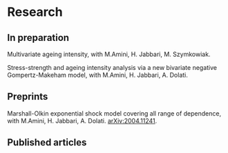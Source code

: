 ---
---

# Research

## In preparation
Multivariate ageing intensity, with M.Amini, H. Jabbari, M. Szymkowiak.  
  
Stress-strength and ageing intensity analysis via a new bivariate negative Gompertz-Makeham model, with M.Amini, H. Jabbari, A. Dolati.  

## Preprints

Marshall-Olkin exponential shock model covering all range of dependence,  with M.Amini, H. Jabbari, A. Dolati. 	[arXiv:2004.11241](https://arxiv.org/abs/2004.11241).  

## Published articles


